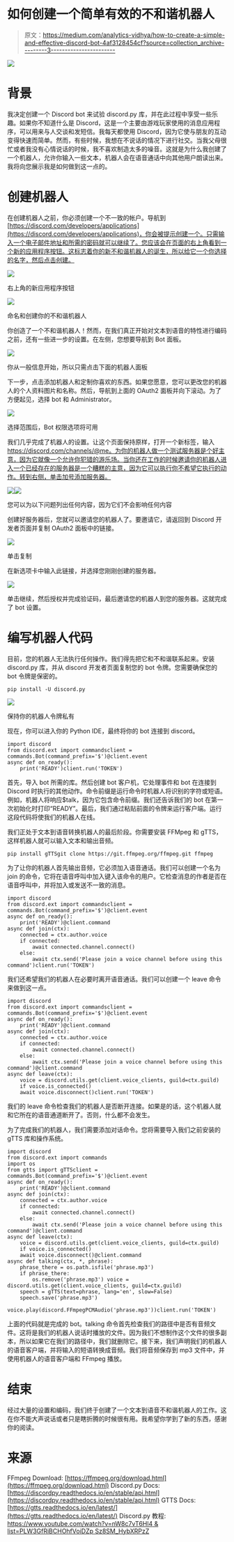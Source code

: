 # 如何创建一个简单有效的不和谐机器人

> 原文：<https://medium.com/analytics-vidhya/how-to-create-a-simple-and-effective-discord-bot-4af3128454cf?source=collection_archive---------3----------------------->

![](img/589e4c28e9a35fc5dfdfbd722a9d4c64.png)

# 背景

我决定创建一个 Discord bot 来试验 discord.py 库，并在此过程中享受一些乐趣。如果你不知道什么是 Discord，这是一个主要由游戏玩家使用的消息应用程序，可以用来与人交谈和发短信。我每天都使用 Discord，因为它使与朋友的互动变得快速而简单。然而，有些时候，我想在不说话的情况下进行社交。当我父母很忙或者我没有心情说话的时候，我不喜欢制造太多的噪音。这就是为什么我创建了一个机器人，允许你输入一些文本，机器人会在语音通话中向其他用户朗读出来。我将向您展示我是如何做到这一点的。

# 创建机器人

在创建机器人之前，你必须创建一个不一致的帐户。导航到[https://discord.com/developers/applications](https://discord.com/developers/applications)，你会被提示创建一个。只需输入一个电子邮件地址和所需的密码就可以继续了。您应该会在页面的右上角看到一个新的应用程序按钮。这标志着你的新不和谐机器人的诞生，所以给它一个你选择的名字，然后点击创建。

![](img/6a11b9e03b550042a30bba568b607064.png)

右上角的新应用程序按钮

![](img/272ef44ef53370a5b6e582a7d12929f7.png)

命名和创建你的不和谐机器人

你创造了一个不和谐机器人！然而，在我们真正开始对文本到语音的特性进行编码之前，还有一些进一步的设置。在左侧，您想要导航到 Bot 面板。

![](img/a518312f0e0b903c191392eef2ef27ce.png)

你从一般信息开始，所以只需点击下面的机器人面板

下一步，点击添加机器人和定制你喜欢的东西。如果您愿意，您可以更改您的机器人的个人资料图片和名称。然后，导航到上面的 OAuth2 面板并向下滚动。为了方便起见，选择 bot 和 Administrator。

![](img/86928e5b3cfd6889dd64419db55e1aaf.png)

选择范围后，Bot 权限选项将可用

我们几乎完成了机器人的设置。让这个页面保持原样，打开一个新标签，输入 https://discord.com/channels/@me。为你的机器人做一个测试服务器是个好主意，因为它就像一个允许你犯错的游乐场。当你还在工作的时候邀请你的机器人进入一个已经存在的服务器是一个糟糕的主意，因为它可以执行你不希望它执行的动作。转到右侧，单击加号添加服务器。

![](img/2ad78a0af7d14c76cde5e7ca0d779811.png)![](img/742336849493acb476e80f06553eff0c.png)

您可以为以下问题列出任何内容，因为它们不会影响任何内容

创建好服务器后，您就可以邀请您的机器人了。要邀请它，请返回到 Discord 开发者页面并复制 OAuth2 面板中的链接。

![](img/24629af928f16e9da8a19418c45ce8b5.png)

单击复制

在新选项卡中输入此链接，并选择您刚刚创建的服务器。

![](img/473f4c7eac44a31579e6528538eea783.png)

单击继续，然后授权并完成验证码，最后邀请您的机器人到您的服务器。这就完成了 bot 设置。

# 编写机器人代码

目前，您的机器人无法执行任何操作。我们得先把它和不和谐联系起来。安装 discord.py 库，并从 discord 开发者页面复制您的 bot 令牌。您需要确保您的 bot 令牌是保密的。

```
pip install -U discord.py
```

![](img/9601f1b66cff952c884b44ee90a270e6.png)

保持你的机器人令牌私有

现在，你可以进入你的 Python IDE，最终将你的 bot 连接到 discord。

```
import discord
from discord.ext import commandsclient = commands.Bot(command_prefix='$')@client.event
async def on_ready():
    print('READY')client.run('TOKEN')
```

首先，导入 bot 所需的库。然后创建 bot 客户机，它处理事件和 bot 在连接到 Discord 时执行的其他动作。命令前缀是运行命令时机器人将识别的字符或短语。例如，机器人将响应$talk，因为它包含命令前缀。我们还告诉我们的 bot 在第一次初始化时打印“READY”。最后，我们通过粘贴前面的令牌来运行客户端。运行这段代码将使我们的机器人在线。

我们正处于文本到语音转换机器人的最后阶段。你需要安装 FFMpeg 和 gTTS，这样机器人就可以输入文本和输出音频。

```
pip install gTTSgit clone https://git.ffmpeg.org/ffmpeg.git ffmpeg
```

为了让你的机器人首先输出音频，它必须加入语音通话。我们可以创建一个名为 join 的命令，它将在语音呼叫中加入键入该命令的用户。它检查消息的作者是否在语音呼叫中，并将加入或发送不一致的消息。

```
import discord
from discord.ext import commandsclient = commands.Bot(command_prefix='$')@client.event
async def on_ready():
    print('READY')@client.command
async def join(ctx):
    connected = ctx.author.voice
    if connected:
        await connected.channel.connect()
    else:
        await ctx.send('Please join a voice channel before using this command')client.run('TOKEN')
```

我们还希望我们的机器人在必要时离开语音通话。我们可以创建一个 leave 命令来做到这一点。

```
import discord
from discord.ext import commandsclient = commands.Bot(command_prefix='$')@client.event
async def on_ready():
    print('READY')@client.command
async def join(ctx):
    connected = ctx.author.voice
    if connected:
        await connected.channel.connect()
    else:
        await ctx.send('Please join a voice channel before using this command')@client.command
async def leave(ctx):
    voice = discord.utils.get(client.voice_clients, guild=ctx.guild)
    if voice.is_connected()
    await voice.disconnect()client.run('TOKEN')
```

我们的 leave 命令检查我们的机器人是否断开连接。如果是的话，这个机器人就和它所在的语音通道断开了。否则，什么都不会发生。

为了完成我们的机器人，我们需要添加对话命令。您将需要导入我们之前安装的 gTTS 库和操作系统。

```
import discord
from discord.ext import commands
import os
from gtts import gTTSclient = commands.Bot(command_prefix='$')@client.event
async def on_ready():
    print('READY')@client.command
async def join(ctx):
    connected = ctx.author.voice
    if connected:
        await connected.channel.connect()
    else:
        await ctx.send('Please join a voice channel before using this command')@client.command
async def leave(ctx):
    voice = discord.utils.get(client.voice_clients, guild=ctx.guild)
    if voice.is_connected()
    await voice.disconnect()@client.command
async def talking(ctx, *, phrase):
    phrase_there = os.path.isfile('phrase.mp3')
    if phrase_there:
        os.remove('phrase.mp3') voice = discord.utils.get(client.voice_clients, guild=ctx.guild)
    speech = gTTS(text=phrase, lang='en', slow=False)
    speech.save('phrase.mp3')
    voice.play(discord.FFmpegPCMAudio('phrase.mp3'))client.run('TOKEN')
```

上面的代码就是完成的 bot。talking 命令首先检查我们的路径中是否有音频文件。这将是我们的机器人说话时播放的文件。因为我们不想制作这个文件的很多副本，所以如果它在我们的路径中，我们就删除它。接下来，我们声明我们的机器人的语音客户端，并将输入的短语转换成音频。我们将音频保存到 mp3 文件中，并使用机器人的语音客户端和 FFmpeg 播放。

# 结束

经过大量的设置和编码，我们终于创建了一个文本到语音不和谐机器人的工作。这在你不能大声说话或者只是瞎折腾的时候很有用。我希望你学到了新的东西，感谢你的阅读。

# 来源

FFmpeg Download: [https://ffmpeg.org/download.html](https://ffmpeg.org/download.html)
Discord.py Docs: [https://discordpy.readthedocs.io/en/stable/api.html](https://discordpy.readthedocs.io/en/stable/api.html)
GTTS Docs: [https://gtts.readthedocs.io/en/latest/](https://gtts.readthedocs.io/en/latest/)
Discord.py 教程: [https://www.youtube.com/watch?v=nW8c7vT6Hl4 & list=PLW3GfRiBCHOhfVoiDZp Sz8SM_HybXRPzZ](https://www.youtube.com/watch?v=nW8c7vT6Hl4&list=PLW3GfRiBCHOhfVoiDZpSz8SM_HybXRPzZ)